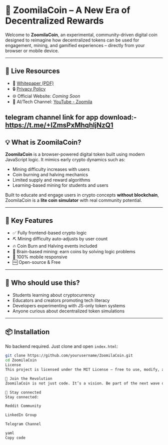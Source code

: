 # 🚀 ZoomilaCoin – A New Era of Decentralized Rewards

Welcome to **ZoomilaCoin**, an experimental, community-driven digital coin designed to reimagine how decentralized tokens can be used for engagement, mining, and gamified experiences – directly from your browser or mobile device.

---

## 🔗 Live Resources

- 📄 [Whitepaper (PDF)](https://docdroid.net/your-upload-link)
- 🔒 [Privacy Policy](https://github.com/yourusername/zoomilacoin/blob/main/privacy.md)
- 🌐 Official Website: *Coming Soon*
- 🧠 AI/Tech Channel: [YouTube - Zoomila](https://youtube.com/@Zoomila)

telegram channel link for app download:- https://t.me/+IZmsPxMhqhljNzQ1
---

## 💡 What is ZoomilaCoin?

**ZoomilaCoin** is a browser-powered digital token built using modern JavaScript logic. It mimics early crypto dynamics such as:
- Mining difficulty increases with users
- Coin burning and halving mechanics
- Limited supply and reward algorithms
- Learning-based mining for students and users

Built to educate and engage users in crypto concepts **without blockchain**, ZoomilaCoin is a **lite coin simulator** with real community potential.

---

## 🔧 Key Features

- ✅ Fully frontend-based crypto logic
- ⛏️ Mining difficulty auto-adjusts by user count
- 🔥 Coin Burn and Halving events included
- 🧠 Brain-based mining: earn coins by solving logic problems
- 📱 100% mobile responsive
- 🆓 Open-source & Free

---

## 🧠 Who should use this?

- Students learning about cryptocurrency
- Educators and creators promoting tech literacy
- Developers experimenting with JS-only token systems
- Anyone curious about decentralized token simulations

---

## 📦 Installation

No backend required. Just clone and open `index.html`:

```bash
git clone https://github.com/yourusername/ZoomilaCoin.git
cd ZoomilaCoin
License
This project is licensed under the MIT License – free to use, modify, and share.

📢 Join the Revolution
ZoomilaCoin is not just code. It’s a vision. Be part of the next wave of gamified digital currency simulation.

🔗 Stay connected
Stay connected:

Reddit Community

LinkedIn Group

Telegram Channel

yaml
Copy code
